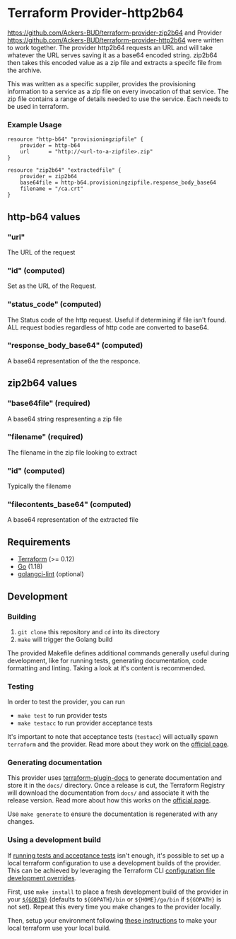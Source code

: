 # Terraform Provider-http2b64


https://github.com/Ackers-BUD/terraform-provider-zip2b64 and Provider https://github.com/Ackers-BUD/terraform-provider-http2b64 were written to
work together. The provider http2b64 requests an URL and will take whatever the URL serves saving it as a base64 encoded string.  zip2b64 then takes
this encoded value as a zip file and extracts a specifc file from the archive.

This was written as a specific suppiler, provides the provisioning information to a service as a zip file on every invocation of that service.
The zip file contains a range of details needed to use the service.  Each needs to be used in terraform.

### Example Usage 

```
resource "http-b64" "provisioningzipfile" {
    provider = http-b64
    url      = "http://<url-to-a-zipfile>.zip"
}

resource "zip2b64" "extractedfile" {
    provider = zip2b64
    base64file = http-b64.provisioningzipfile.response_body_base64
    filename = "/ca.crt"
}
```

## http-b64 values
### "url"
The URL of the request

### "id" (computed)
Set as the URL of the Request. 

### "status_code" (computed)
The Status code of the http request.  Useful if determining if file isn't found.  ALL request bodies regardless of http code are converted to base64. 

### "response_body_base64" (computed)
A base64 representation of the the responce. 

## zip2b64 values

### "base64file" (required)
A base64 string respresenting a zip file

### "filename" (required)
The filename in the zip file looking to extract

### "id" (computed)
Typically the filename

### "filecontents_base64" (computed)
A base64 representation of the extracted file


## Requirements

* [Terraform](https://www.terraform.io/downloads) (>= 0.12)
* [Go](https://go.dev/doc/install) (1.18)
* [golangci-lint](https://golangci-lint.run/usage/install/#local-installation) (optional)

## Development

### Building

1. `git clone` this repository and `cd` into its directory
2. `make` will trigger the Golang build

The provided Makefile defines additional commands generally useful during development,
like for running tests, generating documentation, code formatting and linting.
Taking a look at it's content is recommended.

### Testing

In order to test the provider, you can run

* `make test` to run provider tests
* `make testacc` to run provider acceptance tests

It's important to note that acceptance tests (`testacc`) will actually spawn
`terraform` and the provider. Read more about they work on the
[official page](https://www.terraform.io/plugin/sdkv2/testing/acceptance-tests).

### Generating documentation

This provider uses [terraform-plugin-docs](https://github.com/hashicorp/terraform-plugin-docs/)
to generate documentation and store it in the `docs/` directory.
Once a release is cut, the Terraform Registry will download the documentation from `docs/`
and associate it with the release version. Read more about how this works on the
[official page](https://www.terraform.io/registry/providers/docs).

Use `make generate` to ensure the documentation is regenerated with any changes.

### Using a development build

If [running tests and acceptance tests](#testing) isn't enough, it's possible to set up a local terraform configuration
to use a development builds of the provider. This can be achieved by leveraging the Terraform CLI
[configuration file development overrides](https://www.terraform.io/cli/config/config-file#development-overrides-for-provider-developers).

First, use `make install` to place a fresh development build of the provider in your
[`${GOBIN}`](https://pkg.go.dev/cmd/go#hdr-Compile_and_install_packages_and_dependencies)
(defaults to `${GOPATH}/bin` or `${HOME}/go/bin` if `${GOPATH}` is not set). Repeat
this every time you make changes to the provider locally.

Then, setup your environment following [these instructions](https://www.terraform.io/plugin/debugging#terraform-cli-development-overrides)
to make your local terraform use your local build.

